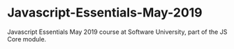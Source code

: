 # Javascript-Essentials-May-2019
Javascript Essentials May 2019 course at Software University, part of the JS Core module.
